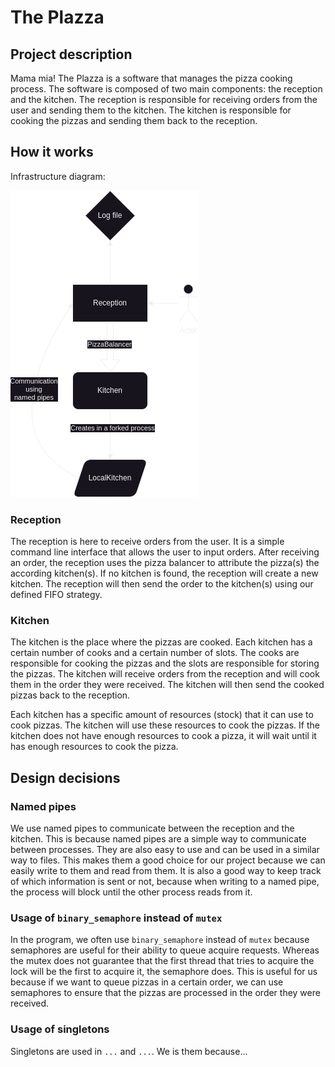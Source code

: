 # The Plazza

## Project description

Mama mia! The Plazza is a software that manages the pizza cooking process. The software is composed of two main components: the reception and the kitchen. The reception is responsible for receiving orders from the user and sending them to the kitchen. The kitchen is responsible for cooking the pizzas and sending them back to the reception.

## How it works

Infrastructure diagram:

![Infrastructure diagram](bonus/diag.png)

### Reception

The reception is here to receive orders from the user. It is a simple command line interface that allows the user to input orders. After receiving an order, the reception uses the pizza balancer to attribute the pizza(s) the according kitchen(s). If no kitchen is found, the reception will create a new kitchen. The reception will then send the order to the kitchen(s) using our defined FIFO strategy.

### Kitchen

The kitchen is the place where the pizzas are cooked. Each kitchen has a certain number of cooks and a certain number of slots. The cooks are responsible for cooking the pizzas and the slots are responsible for storing the pizzas. The kitchen will receive orders from the reception and will cook them in the order they were received. The kitchen will then send the cooked pizzas back to the reception.

Each kitchen has a specific amount of resources (stock) that it can use to cook pizzas. The kitchen will use these resources to cook the pizzas. If the kitchen does not have enough resources to cook a pizza, it will wait until it has enough resources to cook the pizza.

## Design decisions

### Named pipes

We use named pipes to communicate between the reception and the kitchen. This is because named pipes are a simple way to communicate between processes. They are also easy to use and can be used in a similar way to files. This makes them a good choice for our project because we can easily write to them and read from them. It is also a good way to keep track of which information is sent or not, because when writing to a named pipe, the process will block until the other process reads from it.

### Usage of `binary_semaphore` instead of `mutex`

In the program, we often use `binary_semaphore` instead of `mutex` because semaphores are useful for their ability to queue acquire requests. Whereas the mutex does not guarantee that the first thread that tries to acquire the lock will be the first to acquire it, the semaphore does. This is useful for us because if we want to queue pizzas in a certain order, we can use semaphores to ensure that the pizzas are processed in the order they were received.

### Usage of singletons

Singletons are used in `...` and `...`. We is them because...